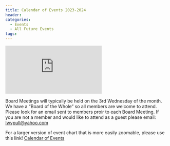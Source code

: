 ```yaml
---
title: Calendar of Events 2023-2024
header:
categories:
  - Events
  - All Future Events
tags:
---
```


![Future Events](https://lwvpullman.org/assets/PDFs/2023-2024-League_Calendar.pdf)

Board Meetings will typically be held on the 3rd Wednesday of the month.  We have a “Board of the Whole” so all members are welcome to attend.  Please look for an email sent to members proir to each Board Meeting.  If you are not a member and would like to attend as a guest please email: [lwvpull@yahoo.com](mailto:lwvpull@yahoo.com)

For a larger version of event chart that is more easily zoomable, please use this link! [Calendar of Events](https://lwvpullman.org/assets/PDFs/2023-2024-League_Calendar.pdf)
